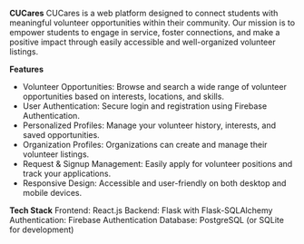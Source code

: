 **CUCares**
CUCares is a web platform designed to connect students with meaningful volunteer opportunities within their community. Our mission is to empower students to engage in service, foster connections, and make a positive impact through easily accessible and well-organized volunteer listings.

**Features**
- Volunteer Opportunities: Browse and search a wide range of volunteer opportunities based on interests, locations, and skills.
- User Authentication: Secure login and registration using Firebase Authentication.
- Personalized Profiles: Manage your volunteer history, interests, and saved opportunities.
- Organization Profiles: Organizations can create and manage their volunteer listings.
- Request & Signup Management: Easily apply for volunteer positions and track your applications.
- Responsive Design: Accessible and user-friendly on both desktop and mobile devices.

**Tech Stack**
Frontend: React.js
Backend: Flask with Flask-SQLAlchemy
Authentication: Firebase Authentication
Database: PostgreSQL (or SQLite for development)
